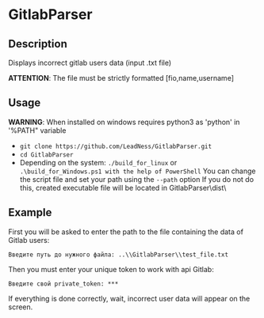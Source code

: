 # GitlabParser
## Description

Displays incorrect gitlab users data (input .txt file)

**ATTENTION**: The file must be strictly formatted [fio,name,username]

## Usage
**WARNING**: When installed on windows requires python3 as 'python' in '%PATH" variable  
- ```git clone https://github.com/LeadNess/GitlabParser.git```
- ```cd GitlabParser```
- Depending on the system: ```./build_for_linux``` or ```.\build_for_Windows.ps1 with the help of PowerShell``` 
You can change the script file and set your path using the ```--path``` option
If you do not do this, created executable file will be located in GitlabParser\dist\

## Example

First you will be asked to enter the path to the file containing the data of Gitlab users:

```Введите путь до нужного файла: ..\\GitlabParser\\test_file.txt```

Then you must enter your unique token to work with api Gitlab:

```Введите свой private_token: ***```

If everything is done correctly, wait, incorrect user data will appear on the screen.
